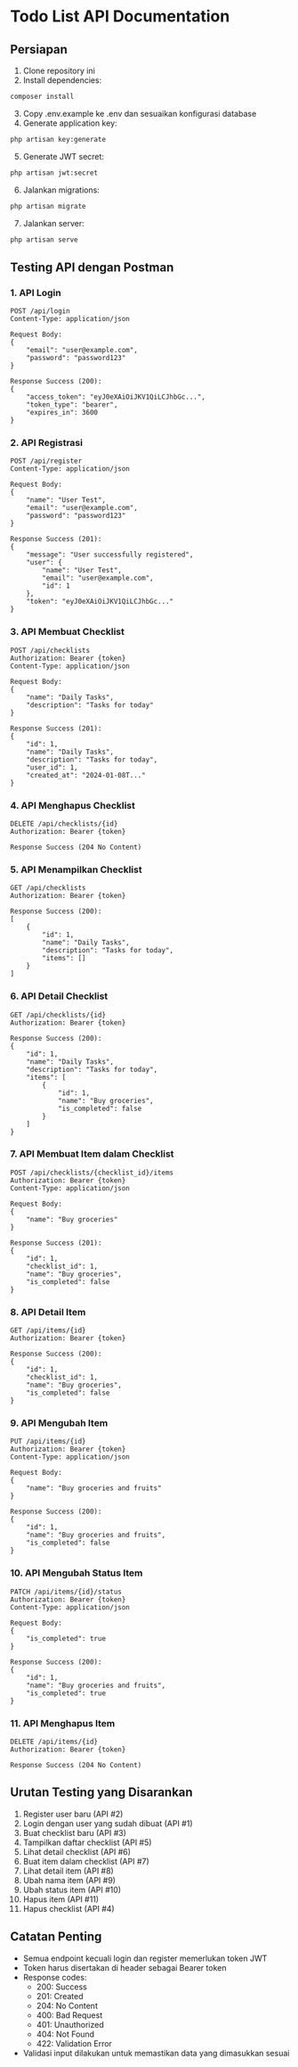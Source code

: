 # Todo List API Documentation

## Persiapan
1. Clone repository ini
2. Install dependencies:
```bash
composer install
```
3. Copy .env.example ke .env dan sesuaikan konfigurasi database
4. Generate application key:
```bash
php artisan key:generate
```
5. Generate JWT secret:
```bash
php artisan jwt:secret
```
6. Jalankan migrations:
```bash
php artisan migrate
```
7. Jalankan server:
```bash
php artisan serve
```

## Testing API dengan Postman

### 1. API Login
```
POST /api/login
Content-Type: application/json

Request Body:
{
    "email": "user@example.com",
    "password": "password123"
}

Response Success (200):
{
    "access_token": "eyJ0eXAiOiJKV1QiLCJhbGc...",
    "token_type": "bearer",
    "expires_in": 3600
}
```

### 2. API Registrasi
```
POST /api/register
Content-Type: application/json

Request Body:
{
    "name": "User Test",
    "email": "user@example.com",
    "password": "password123"
}

Response Success (201):
{
    "message": "User successfully registered",
    "user": {
        "name": "User Test",
        "email": "user@example.com",
        "id": 1
    },
    "token": "eyJ0eXAiOiJKV1QiLCJhbGc..."
}
```

### 3. API Membuat Checklist
```
POST /api/checklists
Authorization: Bearer {token}
Content-Type: application/json

Request Body:
{
    "name": "Daily Tasks",
    "description": "Tasks for today"
}

Response Success (201):
{
    "id": 1,
    "name": "Daily Tasks",
    "description": "Tasks for today",
    "user_id": 1,
    "created_at": "2024-01-08T..."
}
```

### 4. API Menghapus Checklist
```
DELETE /api/checklists/{id}
Authorization: Bearer {token}

Response Success (204 No Content)
```

### 5. API Menampilkan Checklist
```
GET /api/checklists
Authorization: Bearer {token}

Response Success (200):
[
    {
        "id": 1,
        "name": "Daily Tasks",
        "description": "Tasks for today",
        "items": []
    }
]
```

### 6. API Detail Checklist
```
GET /api/checklists/{id}
Authorization: Bearer {token}

Response Success (200):
{
    "id": 1,
    "name": "Daily Tasks",
    "description": "Tasks for today",
    "items": [
        {
            "id": 1,
            "name": "Buy groceries",
            "is_completed": false
        }
    ]
}
```

### 7. API Membuat Item dalam Checklist
```
POST /api/checklists/{checklist_id}/items
Authorization: Bearer {token}
Content-Type: application/json

Request Body:
{
    "name": "Buy groceries"
}

Response Success (201):
{
    "id": 1,
    "checklist_id": 1,
    "name": "Buy groceries",
    "is_completed": false
}
```

### 8. API Detail Item
```
GET /api/items/{id}
Authorization: Bearer {token}

Response Success (200):
{
    "id": 1,
    "checklist_id": 1,
    "name": "Buy groceries",
    "is_completed": false
}
```

### 9. API Mengubah Item
```
PUT /api/items/{id}
Authorization: Bearer {token}
Content-Type: application/json

Request Body:
{
    "name": "Buy groceries and fruits"
}

Response Success (200):
{
    "id": 1,
    "name": "Buy groceries and fruits",
    "is_completed": false
}
```

### 10. API Mengubah Status Item
```
PATCH /api/items/{id}/status
Authorization: Bearer {token}
Content-Type: application/json

Request Body:
{
    "is_completed": true
}

Response Success (200):
{
    "id": 1,
    "name": "Buy groceries and fruits",
    "is_completed": true
}
```

### 11. API Menghapus Item
```
DELETE /api/items/{id}
Authorization: Bearer {token}

Response Success (204 No Content)
```

## Urutan Testing yang Disarankan
1. Register user baru (API #2)
2. Login dengan user yang sudah dibuat (API #1)
3. Buat checklist baru (API #3)
4. Tampilkan daftar checklist (API #5)
5. Lihat detail checklist (API #6)
6. Buat item dalam checklist (API #7)
7. Lihat detail item (API #8)
8. Ubah nama item (API #9)
9. Ubah status item (API #10)
10. Hapus item (API #11)
11. Hapus checklist (API #4)

## Catatan Penting
- Semua endpoint kecuali login dan register memerlukan token JWT
- Token harus disertakan di header sebagai Bearer token
- Response codes:
  - 200: Success
  - 201: Created
  - 204: No Content
  - 400: Bad Request
  - 401: Unauthorized
  - 404: Not Found
  - 422: Validation Error
- Validasi input dilakukan untuk memastikan data yang dimasukkan sesuai
